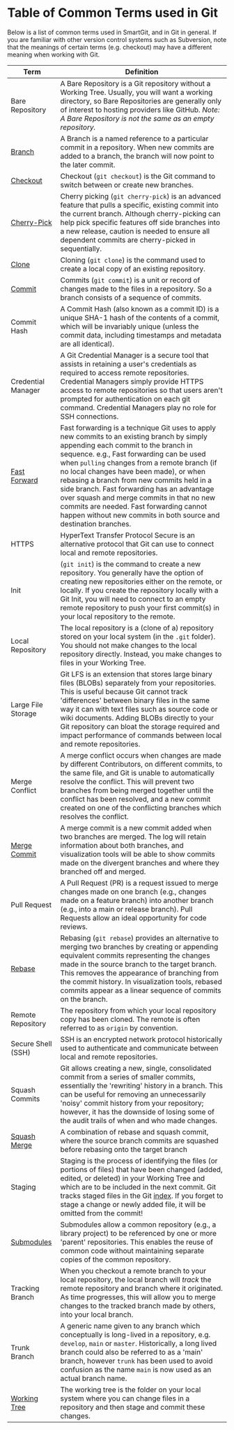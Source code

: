 # Table of Common Terms used in Git

Below is a list of common terms used in SmartGit, and in Git in general. If you are familiar with other version control systems such as Subversion, note that the meanings of certain terms (e.g. checkout)
may have a different meaning when working with Git.

| Term | Definition |
| --- | --- |
| Bare Repository | A Bare Repository is a Git repository without a Working Tree. Usually, you will want a working directory, so Bare Repositories are generally only of interest to hosting providers like GitHub. *Note: A Bare Repository is not the same as an empty repository.* |
| [Branch](Branches.md) | A Branch is a named reference to a particular commit in a repository. When new commits are added to a branch, the branch will now point to the later commit. |
| [Checkout](../GUI/Branch/Check-Out.md) | Checkout (`git checkout`) is the Git command to switch between or create new branches. |
| [Cherry-Pick](Cherry-Picking.md) | Cherry picking (`git cherry-pick`) is an advanced feature that pulls a specific, existing commit into the current branch. Although cherry-picking can help pick specific features off side branches into a new release, caution is needed to ensure all dependent commits are cherry-picked in sequentially. |
| [Clone](../GUI/Repository/Clone.md) | Cloning (`git clone`) is the command used to create a local copy of an existing repository. |
| [Commit](Commits.md) | Commits (`git commit`) is a unit or record of changes made to the files in a repository. So a branch consists of a sequence of commits. |
| Commit Hash | A Commit Hash (also known as a commit ID) is a unique SHA-1 hash of the contents of a commit, which will be invariably unique (unless the commit data, including timestamps and metadata are all identical). |
| Credential Manager | A Git Credential Manager is a secure tool that assists in retaining a user's credentials as required to access remote repositories. Credential Managers simply provide HTTPS access to remote repositories so that users aren't prompted for authentication on each git command. Credential Managers play no role for SSH connections. |
| [Fast Forward](Merging.md#fast-forward-merge) | Fast forwarding is a technique Git uses to apply new commits to an existing branch by simply appending each commit to the branch in sequence. e.g., Fast forwarding can be used when `pulling` changes from a remote branch (if no local changes have been made), or when rebasing a branch from new commits held in a side branch. Fast forwarding has an advantage over squash and merge commits in that no new commits are needed. Fast forwarding cannot happen without new commits in both source and destination branches. |
| HTTPS | HyperText Transfer Protocol Secure is an alternative protocol that Git can use to connect local and remote repositories. |
| Init | (`git init`) is the command to create a new repository. You generally have the option of creating new repositories either on the remote, or locally. If you create the repository locally with a Git Init, you will need to connect to an empty remote repository to push your first commit(s) in your local repository to the remote. |
| Local Repository | The local repository is a (clone of a) repository stored on your local system (in the `.git` folder). You should not make changes to the local repository directly. Instead, you make changes to files in your Working Tree. |
| Large File Storage | Git LFS is an extension that stores large binary files (BLOBs) separately from your repositories. This is useful because Git cannot track 'differences' between binary files in the same way it can with text files such as source code or wiki documents. Adding BLOBs directly to your Git repository can bloat the storage required and impact performance of commands between local and remote repositories. |
| Merge Conflict | A merge conflict occurs when changes are made by different Contributors, on different commits, to the same file, and Git is unable to automatically resolve the conflict. This will prevent two branches from being merged together until the conflict has been resolved, and a new commit created on one of the conflicting branches which resolves the conflict. |
| [Merge Commit](Merging.md#normal-merge-commit) | A merge commit is a new commit added when two branches are merged. The log will retain information about both branches, and visualization tools will be able to show commits made on the divergent branches and where they branched off and merged. |
| Pull Request | A Pull Request (PR) is a request issued to merge changes made on one branch (e.g., changes made on a feature branch) into another branch (e.g., into a main or release branch). Pull Requests allow an ideal opportunity for code reviews. |
| [Rebase](Rebasing.md) | Rebasing (`git rebase`) provides an alternative to merging two branches by creating or appending equivalent commits representing the changes made in the source branch to the target branch. This removes the appearance of branching from the commit history. In visualization tools, rebased commits appear as a linear sequence of commits on the branch. |
| Remote Repository | The repository from which your local repository copy has been cloned. The remote is often referred to as `origin` by convention. |
| Secure Shell (SSH) | SSH is an encrypted network protocol historically used to authenticate and communicate between local and remote repositories. |
| Squash Commits | Git allows creating a new, single, consolidated commit from a series of smaller commits, essentially the 'rewriting' history in a branch. This can be useful for removing an unnecessarily 'noisy' commit history from your repository; however, it has the downside of losing some of the audit trails of when and who made changes. |
| [Squash Merge](Merging.md#squash-merge) | A combination of rebase and squash commit, where the source branch commits are squashed before rebasing onto the target branch |
| Staging | Staging is the process of identifying the files (or portions of files) that have been changed (added, edited, or deleted) in your Working Tree and which are to be included in the next commit. Git tracks staged files in the Git [index](The-Index.md). If you forget to stage a change or newly added file, it will be omitted from the commit! |
| [Submodules](Submodules.md) | Submodules allow a common repository (e.g., a library project) to be referenced by one or more 'parent' repositories. This enables the reuse of common code without maintaining separate copies of the common repository. |
| Tracking Branch | When you checkout a remote branch to your local repository, the local branch will *track* the remote repository and branch where it originated. As time progresses, this will allow you to merge changes to the tracked branch made by others, into your local branch. |
| Trunk Branch | A generic name given to any branch which conceptually is long-lived in a repository, e.g. `develop`, `main` or `master`. Historically, a long lived branch could also be referred to as a 'main' branch, however `trunk` has been used to avoid confusion as the name `main` is now used as an actual branch name. |
| [Working Tree](Working-Tree-States.md) | The working tree is the folder on your local system where you can change files in a repository and then stage and commit these changes. |
